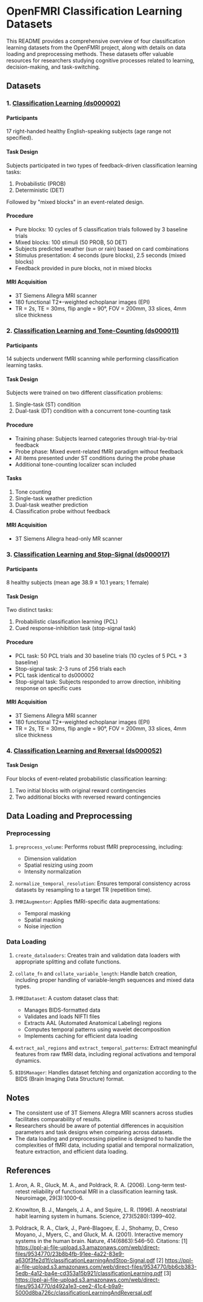# OpenFMRI Classification Learning Datasets

This README provides a comprehensive overview of four classification learning datasets from the OpenFMRI project, along with details on data loading and preprocessing methods. These datasets offer valuable resources for researchers studying cognitive processes related to learning, decision-making, and task-switching.

## Datasets

### 1. [Classification Learning (ds000002)](https://openfmri.org/dataset/ds000002/)

#### Participants
17 right-handed healthy English-speaking subjects (age range not specified).

#### Task Design
Subjects participated in two types of feedback-driven classification learning tasks:

1. Probabilistic (PROB)
2. Deterministic (DET)

Followed by "mixed blocks" in an event-related design.

#### Procedure
- Pure blocks: 10 cycles of 5 classification trials followed by 3 baseline trials
- Mixed blocks: 100 stimuli (50 PROB, 50 DET)
- Subjects predicted weather (sun or rain) based on card combinations
- Stimulus presentation: 4 seconds (pure blocks), 2.5 seconds (mixed blocks)
- Feedback provided in pure blocks, not in mixed blocks

#### MRI Acquisition
- 3T Siemens Allegra MRI scanner
- 180 functional T2*-weighted echoplanar images (EPI)
- TR = 2s, TE = 30ms, flip angle = 90°, FOV = 200mm, 33 slices, 4mm slice thickness

### 2. [Classification Learning and Tone-Counting (ds000011)](https://openfmri.org/dataset/ds000011/)

#### Participants
14 subjects underwent fMRI scanning while performing classification learning tasks.

#### Task Design
Subjects were trained on two different classification problems:
1. Single-task (ST) condition
2. Dual-task (DT) condition with a concurrent tone-counting task

#### Procedure
- Training phase: Subjects learned categories through trial-by-trial feedback
- Probe phase: Mixed event-related fMRI paradigm without feedback
- All items presented under ST conditions during the probe phase
- Additional tone-counting localizer scan included

#### Tasks
1. Tone counting
2. Single-task weather prediction
3. Dual-task weather prediction
4. Classification probe without feedback

#### MRI Acquisition
- 3T Siemens Allegra head-only MR scanner

### 3. [Classification Learning and Stop-Signal (ds000017)](https://openfmri.org/dataset/ds000017/)

#### Participants
8 healthy subjects (mean age 38.9 ± 10.1 years; 1 female)

#### Task Design
Two distinct tasks:
1. Probabilistic classification learning (PCL)
2. Cued response-inhibition task (stop-signal task)

#### Procedure
- PCL task: 50 PCL trials and 30 baseline trials (10 cycles of 5 PCL + 3 baseline)
- Stop-signal task: 2-3 runs of 256 trials each
- PCL task identical to ds000002
- Stop-signal task: Subjects responded to arrow direction, inhibiting response on specific cues

#### MRI Acquisition
- 3T Siemens Allegra MRI scanner
- 180 functional T2*-weighted echoplanar images (EPI)
- TR = 2s, TE = 30ms, flip angle = 90°, FOV = 200mm, 33 slices, 4mm slice thickness

### 4. [Classification Learning and Reversal (ds000052)](https://openfmri.org/dataset/ds000052/)

#### Task Design
Four blocks of event-related probabilistic classification learning:
1. Two initial blocks with original reward contingencies
2. Two additional blocks with reversed reward contingencies

## Data Loading and Preprocessing

### Preprocessing

1. `preprocess_volume`: Performs robust fMRI preprocessing, including:
   - Dimension validation
   - Spatial resizing using zoom
   - Intensity normalization

2. `normalize_temporal_resolution`: Ensures temporal consistency across datasets by resampling to a target TR (repetition time).

3. `FMRIAugmentor`: Applies fMRI-specific data augmentations:
   - Temporal masking
   - Spatial masking
   - Noise injection

### Data Loading

1. `create_dataloaders`: Creates train and validation data loaders with appropriate splitting and collate functions.

2. `collate_fn` and `collate_variable_length`: Handle batch creation, including proper handling of variable-length sequences and mixed data types.

3. `FMRIDataset`: A custom dataset class that:
   - Manages BIDS-formatted data
   - Validates and loads NIFTI files
   - Extracts AAL (Automated Anatomical Labeling) regions
   - Computes temporal patterns using wavelet decomposition
   - Implements caching for efficient data loading

4. `extract_aal_regions` and `extract_temporal_patterns`: Extract meaningful features from raw fMRI data, including regional activations and temporal dynamics.

5. `BIDSManager`: Handles dataset fetching and organization according to the BIDS (Brain Imaging Data Structure) format.

## Notes

- The consistent use of 3T Siemens Allegra MRI scanners across studies facilitates comparability of results.
- Researchers should be aware of potential differences in acquisition parameters and task designs when comparing across datasets.
- The data loading and preprocessing pipeline is designed to handle the complexities of fMRI data, including spatial and temporal normalization, feature extraction, and efficient data loading.

## References

1. Aron, A. R., Gluck, M. A., and Poldrack, R. A. (2006). Long-term test-retest reliability of functional MRI in a classification learning task. Neuroimage, 29(3):1000–6.

2. Knowlton, B. J., Mangels, J. A., and Squire, L. R. (1996). A neostriatal habit learning system in humans. Science, 273(5280):1399–402.

3. Poldrack, R. A., Clark, J., Paré-Blagoev, E. J., Shohamy, D., Creso Moyano, J., Myers, C., and Gluck, M. A. (2001). Interactive memory systems in the human brain. Nature, 414(6863):546–50.
Citations:
[1] https://ppl-ai-file-upload.s3.amazonaws.com/web/direct-files/9534770/23b8b4fb-91ee-4a22-83e9-a630f3fe2d1f/classificationLearningAndStop-Signal.pdf
[2] https://ppl-ai-file-upload.s3.amazonaws.com/web/direct-files/9534770/bb6cb383-5edb-4a12-ba4e-cd353a15b921/classificationLearning.pdf
[3] https://ppl-ai-file-upload.s3.amazonaws.com/web/direct-files/9534770/d492a1e3-cee2-41c4-b9a9-5000d8ba726c/classificationLearningAndReversal.pdf
